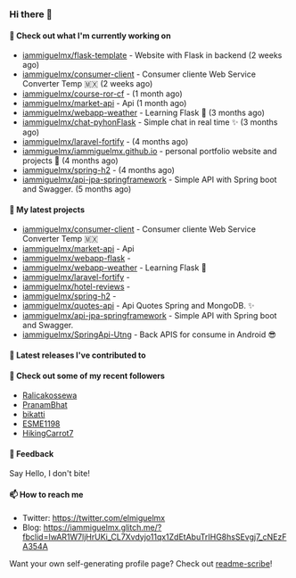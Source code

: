 ### Hi there 👋

#### 👷 Check out what I'm currently working on

- [iammiguelmx/flask-template](https://github.com/iammiguelmx/flask-template) - Website with Flask in backend  (2 weeks ago)
- [iammiguelmx/consumer-client](https://github.com/iammiguelmx/consumer-client) - Consumer cliente Web Service Converter Temp 🇲🇽 (2 weeks ago)
- [iammiguelmx/course-ror-cf](https://github.com/iammiguelmx/course-ror-cf) -  (1 month ago)
- [iammiguelmx/market-api](https://github.com/iammiguelmx/market-api) - Api  (1 month ago)
- [iammiguelmx/webapp-weather](https://github.com/iammiguelmx/webapp-weather) - Learning Flask 🚀 (3 months ago)
- [iammiguelmx/chat-pyhonFlask](https://github.com/iammiguelmx/chat-pyhonFlask) - Simple chat in real time  ✨ (3 months ago)
- [iammiguelmx/laravel-fortify](https://github.com/iammiguelmx/laravel-fortify) -  (4 months ago)
- [iammiguelmx/iammiguelmx.github.io](https://github.com/iammiguelmx/iammiguelmx.github.io) - personal portfolio website and projects 👀 (4 months ago)
- [iammiguelmx/spring-h2](https://github.com/iammiguelmx/spring-h2) -  (4 months ago)
- [iammiguelmx/api-jpa-springframework](https://github.com/iammiguelmx/api-jpa-springframework) - Simple API with Spring boot and Swagger. (5 months ago)

#### 🌱 My latest projects

- [iammiguelmx/consumer-client](https://github.com/iammiguelmx/consumer-client) - Consumer cliente Web Service Converter Temp 🇲🇽
- [iammiguelmx/market-api](https://github.com/iammiguelmx/market-api) - Api 
- [iammiguelmx/webapp-flask](https://github.com/iammiguelmx/webapp-flask) - 
- [iammiguelmx/webapp-weather](https://github.com/iammiguelmx/webapp-weather) - Learning Flask 🚀
- [iammiguelmx/laravel-fortify](https://github.com/iammiguelmx/laravel-fortify) - 
- [iammiguelmx/hotel-reviews](https://github.com/iammiguelmx/hotel-reviews) - 
- [iammiguelmx/spring-h2](https://github.com/iammiguelmx/spring-h2) - 
- [iammiguelmx/quotes-api](https://github.com/iammiguelmx/quotes-api) - Api Quotes Spring and MongoDB. ✨
- [iammiguelmx/api-jpa-springframework](https://github.com/iammiguelmx/api-jpa-springframework) - Simple API with Spring boot and Swagger.
- [iammiguelmx/SpringApi-Utng](https://github.com/iammiguelmx/SpringApi-Utng) - Back APIS for consume in Android 😎

#### 🔭 Latest releases I've contributed to


#### 👯 Check out some of my recent followers

- [Ralicakossewa](https://github.com/Ralicakossewa)
- [PranamBhat](https://github.com/PranamBhat)
- [bikatti](https://github.com/bikatti)
- [ESME1198](https://github.com/ESME1198)
- [HikingCarrot7](https://github.com/HikingCarrot7)

#### 💬 Feedback

Say Hello, I don't bite!

#### 📫 How to reach me

- Twitter: https://twitter.com/elmiguelmx
- Blog: https://iammiguelmx.glitch.me/?fbclid=IwAR1W7ljHrUKi_CL7Xvdyjo11qx1ZdEtAbuTrIHG8hsSEvgj7_cNEzFA354A

Want your own self-generating profile page? Check out [readme-scribe](https://github.com/muesli/readme-scribe)!
